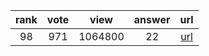 
| rank | vote | view | answer | url |
|:-:|:-:|:-:|:-:|:-:|
|98|971|1064800|22| [url](http://stackoverflow.com/questions/9573244/most-elegant-way-to-check-if-the-string-is-empty-in-python) |
